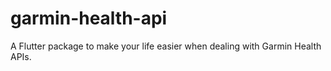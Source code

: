 # garmin-health-api
A Flutter package to make your life easier when dealing with Garmin Health APIs.
